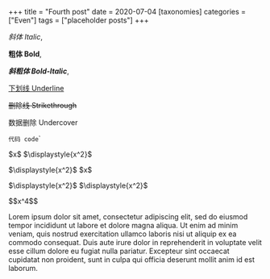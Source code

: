 +++
title = "Fourth post"
date = 2020-07-04
[taxonomies]
categories = ["Even"]
tags = ["placeholder posts"]
+++

<p><i>斜体 Italic</i>,</p><p><b>粗体 Bold</b>,</p><p><b><i>斜粗体 Bold-Italic</i></b>,</p><p><u>下划线 Underline</u></p><p><del>删除线 Strikethrough</del></p><p><span class="undercover">数据删除 Undercover</span></p><p><code>代码 code</code>`</p><p> </p><p>


<p><span class="math">$x$</span>  <span class="math">$\displaystyle{x^2}$</span> </p><p><span class="math">$\displaystyle{x^2}$</span>  <span class="math">$x$</span> </p><p><span class="math">$\displaystyle{x^2}$</span>  <span class="math">$\displaystyle{x^2}$</span> </p><p class="math">$$x^4$$</span>


<!-- more -->

Lorem ipsum dolor sit amet, consectetur adipiscing elit, sed do eiusmod tempor
incididunt ut labore et dolore magna aliqua. Ut enim ad minim veniam, quis
nostrud exercitation ullamco laboris nisi ut aliquip ex ea commodo consequat.
Duis aute irure dolor in reprehenderit in voluptate velit esse cillum dolore
eu fugiat nulla pariatur. Excepteur sint occaecat cupidatat non proident, sunt
in culpa qui officia deserunt mollit anim id est laborum.
